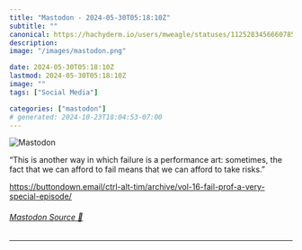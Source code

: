 ```yaml
---
title: "Mastodon - 2024-05-30T05:18:10Z"
subtitle: ""
canonical: https://hachyderm.io/users/mweagle/statuses/112528345666078530
description:
image: "/images/mastodon.png"

date: 2024-05-30T05:18:10Z
lastmod: 2024-05-30T05:18:10Z
image: ""
tags: ["Social Media"]

categories: ["mastodon"]
# generated: 2024-10-23T18:04:53-07:00
---
```

![Mastodon](/images/mastodon.png)

<p>“This is another way in which failure is a performance art: sometimes, the fact that we can afford to fail means that we can afford to take risks.”</p><p><a href="https://buttondown.email/ctrl-alt-tim/archive/vol-16-fail-prof-a-very-special-episode/" target="_blank" rel="nofollow noopener noreferrer" translate="no"><span class="invisible">https://</span><span class="ellipsis">buttondown.email/ctrl-alt-tim/</span><span class="invisible">archive/vol-16-fail-prof-a-very-special-episode/</span></a></p>


###### [Mastodon Source 🐘](https://hachyderm.io/@mweagle/112528345666078530)

___
